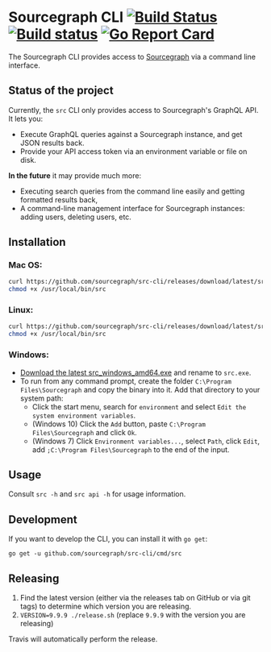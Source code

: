 # Sourcegraph CLI [![Build Status](https://travis-ci.org/sourcegraph/src-cli.svg)](https://travis-ci.org/sourcegraph/src-cli) [![Build status](https://ci.appveyor.com/api/projects/status/fwa1bkd198hyim8a?svg=true)](https://ci.appveyor.com/project/sourcegraph/src-cli) [![Go Report Card](https://goreportcard.com/badge/sourcegraph/src-cli)](https://goreportcard.com/report/sourcegraph/src-cli)

The Sourcegraph CLI provides access to [Sourcegraph](https://sourcegraph.com) via a command line interface.

## Status of the project

Currently, the `src` CLI only provides access to Sourcegraph's GraphQL API. It lets you:

- Execute GraphQL queries against a Sourcegraph instance, and get JSON results back.
- Provide your API access token via an environment variable or file on disk.

**In the future** it may provide much more:

- Executing search queries from the command line easily and getting formatted results back,
- A command-line management interface for Sourcegraph instances: adding users, deleting users, etc.

## Installation

### Mac OS:

```bash
curl https://github.com/sourcegraph/src-cli/releases/download/latest/src_darwin_amd64 -o /usr/local/bin/src
chmod +x /usr/local/bin/src
```

### Linux:

```bash
curl https://github.com/sourcegraph/src-cli/releases/download/latest/src_linux_amd64 -o /usr/local/bin/src
chmod +x /usr/local/bin/src
```

### Windows:

- [Download the latest src_windows_amd64.exe](https://github.com/sourcegraph/src-cli/releases/download/latest/src_windows_amd64.exe) and rename to `src.exe`.
- To run from any command prompt, create the folder `C:\Program Files\Sourcegraph` and copy the binary into it. Add that directory to your system path:
  - Click the start menu, search for `environment` and select `Edit the system environment variables`.
  - (Windows 10) Click the `Add` button, paste `C:\Program Files\Sourcegraph` and click `Ok`.
  - (Windows 7) Click `Environment variables...`, select `Path`, click `Edit`, add `;C:\Program Files\Sourcegraph` to the end of the input.

## Usage

Consult `src -h` and `src api -h` for usage information.

## Development

If you want to develop the CLI, you can install it with `go get`:

```
go get -u github.com/sourcegraph/src-cli/cmd/src
```

## Releasing

1. Find the latest version (either via the releases tab on GitHub or via git tags) to determine which version you are releasing.
2. `VERSION=9.9.9 ./release.sh` (replace `9.9.9` with the version you are releasing)

Travis will automatically perform the release.
